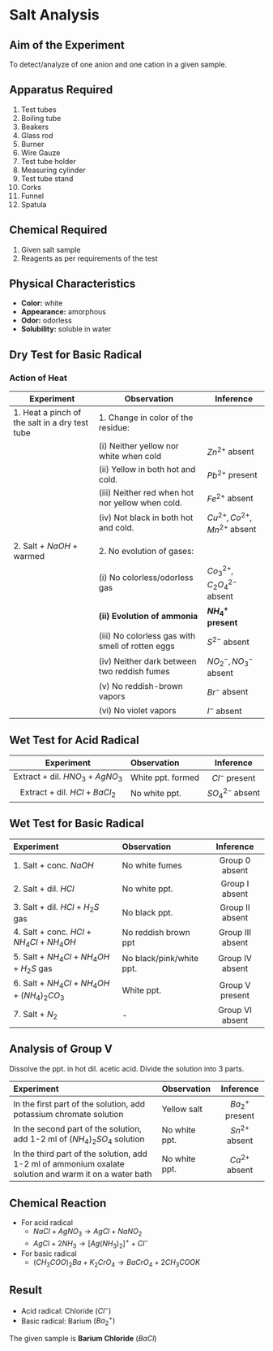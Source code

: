 # Salt Analysis

## Aim of the Experiment 
To detect/analyze of one anion and one cation in a given sample. 

## Apparatus Required
1. Test tubes
2. Boiling tube 
3. Beakers 
4. Glass rod 
5. Burner 
6. Wire Gauze 
7. Test tube holder 
8. Measuring cylinder
9. Test tube stand 
10. Corks 
11. Funnel 
12. Spatula 

## Chemical Required 
1. Given salt sample 
2. Reagents as per requirements of the test 

## Physical Characteristics 
- **Color:** white 
- **Appearance:** amorphous 
- **Odor:** odorless
- **Solubility:** soluble in water 

## Dry Test for Basic Radical 
### Action of Heat 
| Experiment | Observation | Inference |
|-|-|-|
| 1. Heat a pinch of the salt in a dry test tube | 1. Change in color of the residue: |  |
| | (i) Neither yellow nor white when cold | $Zn^{2+}$ absent | 
| | (ii) Yellow in both hot and cold. | $Pb^{2+}$ present | 
| | (iii) Neither red when hot nor yellow when cold. | $Fe^{2+}$ absent | 
| | (iv) Not black in both hot and cold. | $Cu^{2+}, Co^{2+}, Mn^{2+}$ absent | 
| | |
| 2. Salt + $NaOH$ + warmed | 2. No evolution of gases: | |
| | (i) No colorless/odorless gas | $Co_3^{2+}, C_2O_4^{2-}$ absent | 
| | **(ii) Evolution of ammonia** | **$NH_4^+$ present** | 
| | (iii) No colorless gas with smell of rotten eggs | $S^{2-}$ absent | 
| | (iv) Neither dark between two reddish fumes | $NO_2^-, NO_3^-$ absent | 
| | (v) No reddish-brown vapors | $Br^-$ absent | 
| | (vi) No violet vapors | $I^-$ absent | 

## Wet Test for Acid Radical 
| Experiment | Observation | Inference |
|:-:|:-|:-:|
| Extract + dil. $HNO_3 + AgNO_3$ | White ppt. formed | $Cl^-$ present | 
| Extract + dil. $HCl + BaCl_2$ | No white ppt. | $SO_4^{2-}$ absent | 

## Wet Test for Basic Radical 
| Experiment | Observation | Inference | 
|:-|:-|:-:|
| 1. Salt + conc. $NaOH$ | No white fumes | Group 0 absent | 
| 2. Salt + dil. $HCl$ | No white ppt. | Group I absent | 
| 3. Salt + dil. $HCl + H_2S$ gas | No black ppt. | Group II absent | 
| 4. Salt + conc. $HCl + NH_4Cl + NH_4OH$ | No reddish brown ppt | Group III absent | 
| 5. Salt + $NH_4Cl + NH_4OH + H_2S$ gas | No black/pink/white ppt. | Group IV absent | 
| 6. Salt + $NH_4Cl + NH_4OH + (NH_4)_2CO_3$ | White ppt. | Group V present | 
| 7. Salt + $N_2$ | - | Group VI absent | 

## Analysis of Group V 
Dissolve the ppt. in hot dil. acetic acid. 
Divide the solution into 3 parts. 

| Experiment | Observation | Inference | 
|:-|:-|:-:|
| In the first part of the solution, add potassium chromate solution | Yellow salt | $Ba_2^+$ present | 
| In the second part of the solution, add 1-2 ml of $(NH_4)_2SO_4$ solution | No white ppt. | $Sn^{2+}$ absent | 
| In the third part of the solution, add 1-2 ml of ammonium oxalate solution and warm it on a water bath | No white ppt. | $Ca^{2+}$ absent | 

## Chemical Reaction 
- For acid radical
    - $NaCl + AgNO_3 \rightarrow AgCl + NaNO_2$
    - $AgCl + 2NH_3 \rightarrow [Ag(NH_3)_2]^+ + Cl^-$
- For basic radical 
    - $(CH_3COO)_2Ba + K_2CrO_4 \rightarrow BaCrO_4 + 2CH_3COOK$ 

## Result 
- Acid radical: Chloride $(Cl^-)$
- Basic radical: Barium $(Ba_2^+)$

The given sample is **Barium Chloride** $(BaCl)$
